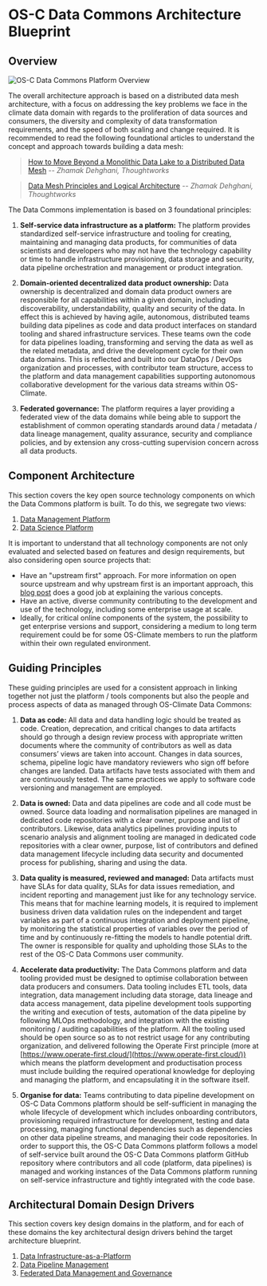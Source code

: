 # OS-C Data Commons Architecture Blueprint

## Overview

![OS-C Data Commons Platform Overview](https://github.com/os-climate/os_c_data_commons/blob/main/images/architecture/COP26-Overview-Technical.png)

The overall architecture approach is based on a distributed data mesh architecture, with a focus on addressing the key problems we face in the climate data domain with regards to the proliferation of data sources and consumers, the diversity and complexity of data transformation requirements, and the speed of both scaling and change required. It is recommended to read the following foundational articles to understand the concept and approach towards building a data mesh:

> [How to Move Beyond a Monolithic Data Lake to a Distributed Data Mesh][1]
> -- <cite>Zhamak Dehghani, Thoughtworks</cite>

> [Data Mesh Principles and Logical Architecture][2]
> -- <cite>Zhamak Dehghani, Thoughtworks</cite>

The Data Commons implementation is based on 3 foundational principles:

1. **Self-service data infrastructure as a platform:** The platform provides standardized self-service infrastructure and tooling for creating, maintaining and managing data products, for communities of data scientists and developers who may not have the technology capability or time to handle infrastructure provisioning, data storage and security, data pipeline orchestration and management or product integration.

2. **Domain-oriented decentralized data product ownership:** Data ownership is decentralized and domain data product owners are responsible for all capabilities within a given domain, including discoverability, understandability, quality and security of the data. In effect this is achieved by having agile, autonomous, distributed teams building data pipelines as code and data product interfaces on standard tooling and shared infrastructure services. These teams own the code for data pipelines loading, transforming and serving the data as well as the related metadata, and drive the development cycle for their own data domains. This is reflected and built into our DataOps / DevOps organization and processes, with contributor team structure, access to the platform and data management capabilities supporting autonomous collaborative development for the various data streams within OS-Climate.

3. **Federated governance:** The platform requires a layer providing a federated view of the data domains while being able to support the establishment of common operating standards around data / metadata / data lineage management, quality assurance, security and compliance policies, and by extension any cross-cutting supervision concern across all data products. 

## Component Architecture

This section covers the key open source technology components on which the Data Commons platform is built. To do this, we segregate two views:

1. [Data Management Platform](./docs/component-architecture-data-platform.md)
2. [Data Science Platform](./docs/component-architecture-data-science.md)

It is important to understand that all technology components are not only evaluated and selected based on features and design requirements, but also considering open source projects that:

- Have an "upstream first" approach. For more information on open source upstream and why upstream first is an important approach, this [blog post](https://www.redhat.com/en/blog/what-open-source-upstream) does a good job at explaining the various concepts.  
- Have an active, diverse community contributing to the development and use of the technology, including some enterprise usage at scale.
- Ideally, for critical online components of the system, the possibility to get enterprise versions and support, considering a medium to long term requirement could be for some OS-Climate members to run the platform within their own regulated environment.

## Guiding Principles

These guiding principles are used for a consistent approach in linking together not just the platform / tools components but also the people and process aspects of data as managed through OS-Climate Data Commons:

1. **Data as code:** All data and data handling logic should be treated as code. Creation, deprecation, and critical changes to data artifacts should go through a design review process with appropriate written documents where the community of contributors as well as data consumers’ views are taken into account. Changes in data sources, schema, pipeline logic have mandatory reviewers who sign off before changes are landed. Data artifacts have tests associated with them and are continuously tested. The same practices we apply to software code versioning and management are employed.

2. **Data is owned:** Data and data pipelines are code and all code must be owned. Source data loading and normalisation pipelines are managed in dedicated code repositories with a clear owner, purpose and list of contributors. Likewise, data analytics pipelines providing inputs to scenario analysis and alignment tooling are managed in dedicated code repositories with a clear owner, purpose, list of contributors and defined data management lifecycle including data security and documented process for publishing, sharing and using the data.

3. **Data quality is measured, reviewed and managed:** Data artifacts must have SLAs for data quality, SLAs for data issues remediation, and incident reporting and management just like for any technology service. This means that for machine learning models, it is required to implement business driven data validation rules on the independent and target variables as part of a continuous integration and deployment pipeline, by monitoring the statistical properties of variables over the period of time and by continuously re-fitting the models to handle potential drift. The owner is responsible for quality and upholding those SLAs to the rest of the OS-C Data Commons user community.

4. **Accelerate data productivity:** The Data Commons platform and data tooling provided must be designed to optimise collaboration between data producers and consumers. Data tooling includes ETL tools, data integration, data management including data storage, data lineage and data access management, data pipeline development tools supporting the writing and execution of tests, automation of the data pipeline by following MLOps methodology, and integration with the existing monitoring / auditing capabilities of the platform. All the tooling used should be open source so as to not restrict usage for any contributing organization, and delivered following the Operate First principle (more at [https://www.operate-first.cloud/](https://www.operate-first.cloud/)) which means the platform development and productisation process must include building the required operational knowledge for deploying and managing the platform, and encapsulating it in the software itself.

5. **Organise for data:** Teams contributing to data pipeline development on OS-C Data Commons platform should be self-sufficient in managing the whole lifecycle of development which includes onboarding contributors, provisioning required infrastructure for development, testing and data processing, managing functional dependencies such as dependencies on other data pipeline streams, and managing their code repositories. In order to support this, the OS-C Data Commons platform follows a model of self-service built around the OS-C Data Commons platform GitHub repository where contributors and all code (platform, data pipelines) is managed and working instances of the Data Commons platform running on self-service infrastructure and tightly integrated with the code base.

## Architectural Domain Design Drivers

This section covers key design domains in the platform, and for each of these domains the key architectural design drivers behind the target architecture blueprint.

1. [Data Infrastructure-as-a-Platform](./docs/add-data-infra-as-a-platform.md)
2. [Data Pipeline Management](./docs/add-data-pipeline-management.md)
3. [Federated Data Management and Governance](./docs/add-federated-governance.md)

[1]: https://martinfowler.com/articles/data-monolith-to-mesh.html
[2]: https://martinfowler.com/articles/data-mesh-principles.html